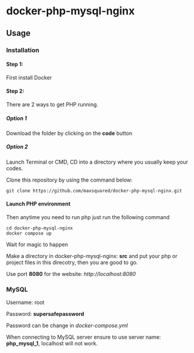 # docker-php-mysql-nginx

## Usage

### Installation

#### Step 1:

First install Docker

#### Step 2:

There are 2 ways to get PHP running.

##### Option 1

Download the folder by clicking on the **code** button

##### Option 2

Launch Terminal or CMD, CD into a directory where you usually keep your codes.

Clone this repository by using the command below:

```
git clone https://github.com/maxsquared/docker-php-mysql-nginx.git
```

#### Launch PHP environment

Then anytime you need to run php just run the following command

```
cd docker-php-mysql-nginx
docker compose up
```

Wait for magic to happen

Make a directory in docker-php-mysql-nginx: **src** and put your php or project files in this direcotry, then you are good to go.

Use port **8080** for the website: _http://localhost:8080_

### MySQL

Username: root

Password: **supersafepassword**

Password can be change in _docker-compose.yml_

When connecting to MySQL server ensure to use server name: **php_mysql_1**, localhost will not work.
